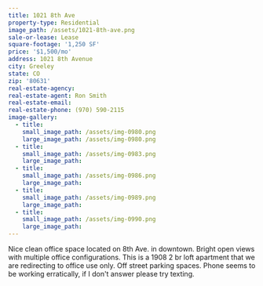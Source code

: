 ```yaml
---
title: 1021 8th Ave
property-type: Residential
image_path: /assets/1021-8th-ave.png
sale-or-lease: Lease
square-footage: '1,250 SF'
price: '$1,500/mo'
address: 1021 8th Avenue
city: Greeley
state: CO
zip: '80631'
real-estate-agency:
real-estate-agent: Ron Smith
real-estate-email:
real-estate-phone: (970) 590-2115
image-gallery:
  - title:
    small_image_path: /assets/img-0980.png
    large_image_path: /assets/img-0980.png
  - title:
    small_image_path: /assets/img-0983.png
    large_image_path:
  - title:
    small_image_path: /assets/img-0986.png
    large_image_path:
  - title:
    small_image_path: /assets/img-0989.png
    large_image_path:
  - title:
    small_image_path: /assets/img-0990.png
    large_image_path:
---
```



Nice clean office space located on 8th Ave. in downtown. Bright open views with multiple office configurations. This is a 1908 2 br loft apartment that we are redirecting to office use only. Off street parking spaces. Phone seems to be working erratically, if I don't answer please try texting.